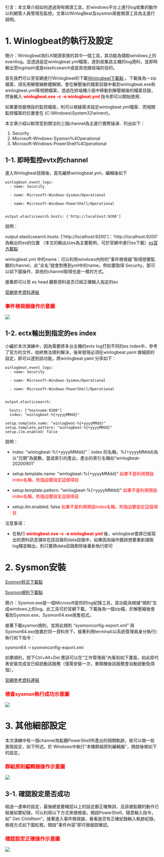 引言：本文章介紹如何透過現有開源工具，於windows平台上進行log收集的動作以利網管人員管理及監控。文章以WinlogBeat及sysmon兩套開源工具為主進行說明。

# 1. Winlogbeat的執行及設定  

簡介：Winlogbeat為ELK開源家族的其中一個工具，其功能為擷取windows上的eventlog，並透過設定winlogbeat.yml檔案，達到收集該主機的log資料，並即時輸出至logstash或是elasticsearch或是其他接收端的目的。

首先我們可以至官網進行Winlogbeat的下載[Winlogbeat下載點](https://www.elastic.co/downloads/beats/winlogbeat-oss) 。下載後為一zip檔案，須先用解壓縮軟體解開，會在解壓後的檔案目錄中看到winlogbeat.exe和winlogbeat.yml等相關檔案，透過在終端機介面中移動到解壓縮後的檔案目錄，然後輸入  <font color="red"><b>  winlogbeat.exe -c -e winlogbeat.yml  </b></font>指令即可以開始使用．

如果要改變預設的監控檔案，則可以根據需求設定winlogbeat.yml檔案．而相關監控檔案的位置會在
(C:\Windows\System32\winevt)。

本文章介紹以較常受到關注的三個channel為主進行實際操演．列出如下：

1. 	Security
2.	Microsoft-Windows-Sysmon%4Operational
3.	Microsoft-Windows-PowerShell%4Operational



## 1-1. 即時監控evtx的channel

進入Winlogbeat目錄後，首先編修winlogbeat.yml，編輯後如下

	winlogbeat.event_logs:
	  - name: Security

	  - name: Microsoft-Windows-Sysmon/Operational

	  - name: Microsoft-Windows-PowerShell/Operational
	
	
	output.elasticsearch.hosts: ['http://localhost:9200']

說明：

output.elasticsearch.hosts: ['http://localhost:9200']：'http://localhost:9200' 為輸出的es的位置 （本文的輸出以es為主要範例，可於官網中進行es下載）[es官方載點](https://www.elastic.co/downloads/elasticsearch)

winlogbeat.yml 中的name：可以利用windows內附的”事件檢視器”取得想要監聽的channel，此”全名”就會對應到yml中的name。例如要取得 Security，那可以如下圖操作，其他的channel取得也是一樣的方式。

接著即可以至 es head 觀察資料是否已經正確輸入指定的es

[官網參考資料連結](https://www.elastic.co/guide/en/beats/winlogbeat/current/reading-from-evtx.html)

### <font color="red">事件檢視器操作示意圖</font>
![](https://https://github.com/shwang362000/ESM/blob/master/Document/ESM_Install/images/%E4%BA%8B%E4%BB%B6%E6%AA%A2%E8%A6%96%E5%99%A8%E6%93%8D%E4%BD%9C%E7%A4%BA%E6%84%8F%E5%9C%96.png)


## 1-2. ectx輸出到指定的es index
小編於本次演練中，因為需要將多台主機的evtx log打到不同的es index中，參考了官方的文件，始終無法順利解決，後來發現必須在winlogbeat.yaml 做細部的設定，即可以達到該功能，將winlogbeat.yaml 分享如下：

	winlogbeat.event_logs:
	  - name: Security

	  - name: Microsoft-Windows-Sysmon/Operational

	  - name: Microsoft-Windows-PowerShell/Operational
	
	
	output.elasticsearch:
	
	  hosts: ["hostname:9200"]
	  index: "winlogbeat-%{+yyyyMMdd}"
	
	setup.template.name: "winlogbeat-%{+yyyyMMdd}"
	setup.template.pattern: "winlogbeat-%{+yyyyMMdd}"
	setup.ilm.enabled: false

說明：

* index: "winlogbeat-%{+yyyyMMdd}"：index 的名稱，%{+yyyyMMdd}為以“日期”為變數，當成索引的產出，產出的索引名稱如“winlogbeat-20200901”

* setup.template.name: "winlogbeat-%{+yyyyMMdd}" <font color="red">如果不是利用預設index名稱，則強迫要設定這個項目</font>

* setup.template.pattern: "winlogbeat-%{+yyyyMMdd}" <font color="red">如果不是利用預設index名稱，則強迫要設定這個項目</font>

* setup.ilm.enabled: false  <font color="red">如果不是利用預設index名稱，則強迫要設定這個項目</font>
	
注意事項：

* 在執行<font color="red"><b>  winlogbeat.exe -c -e winlogbeat.yml  </b></font>後，winlogbeat會將已經寫出的資料訊息儲存在該目錄的data目錄中，如果因為操作錯誤想要重新讀取log檔並輸出，則只要將data目錄刪除後重新執行即可



# 2. Sysmon安裝 

[Sysmon程式下載點](https://download.sysinternals.com/files/Sysmon.zip)

[Sysmon規則下載點](https://github.com/SwiftOnSecurity/sysmon-config)

簡介：Sysmon.exe是一個Microsoft提供的log紀錄工具，其功能為根據”規則”生成windows上的log。此工具可於官網下載，下載後為一個zip檔，於解壓縮後會看到Sysmon.exe，Sysmon64.exe兩隻程式。

接著下載sysmon規則，並將此規則 “sysmonconfig-export.xml” 與 Sysmon64.exe放置於同一資料夾下，接著利用terminal(以系統管理員身分執行)執行如下指令：

sysmon64 -i sysmonconfig-export.xml 

如果順利，按下Ctrl+Alt+Del 應該可以在“工作管理員”內看到如下畫面，如此即代表安裝完成並已經啟動該服務（僅需安裝一次，重開機後該服務會自動啟動免煩惱）。

[官網參考資料連結](https://docs.microsoft.com/en-us/sysinternals/downloads/sysmon)



### <font color="red">檢查sysmon執行成功示意圖</font>
![](https://github.com/shwang362000/ESM/blob/master/Document/ESM_Install/images/%E6%AA%A2%E6%9F%A5sysmon%E5%9F%B7%E8%A1%8C%E6%88%90%E5%8A%9F%E7%A4%BA%E6%84%8F%E5%9C%96.png
)




# 3. 其他細部設定

本次演練中有一個channel為監聽PowerShell所產出的相關軌跡，故可以做一些進階設定，如下所述。於 Windows中執行”本機群組原則編輯器”，開啟後做如下的設定。


### <font color="red">群組原則編輯器操作示意圖</font>
![](https://github.com/shwang362000/ESM/blob/master/Document/ESM_Install/images/%E7%BE%A4%E7%B5%84%E5%8E%9F%E5%89%87%E7%B7%A8%E8%BC%AF%E5%99%A8%E6%93%8D%E4%BD%9C%E7%A4%BA%E6%84%8F%E5%9C%96.png)


## 3-1. 確認設定是否成功 

經過一連串的設定，最後總是要確認以上的設定都正確無誤，且該被監聽的動作已經被如實紀錄，可以利用以下方式來做檢查。開啟PowerShell，隨意輸入指令，如” Get-ChildItem”，接著進入事件檢視器，看看是否有正確紀錄輸入軌跡紀錄。檢視方式如下圖紅框，開啟”事件內容”即可做細部確認。

### <font color="red">確認設定正確操作示意圖</font>
![](https://github.com/shwang362000/ESM/blob/master/Document/ESM_Install/images/%E7%A2%BA%E8%AA%8D%E8%A8%AD%E5%AE%9A%E6%AD%A3%E7%A2%BA%E6%93%8D%E4%BD%9C%E7%A4%BA%E6%84%8F%E5%9C%96.png)

